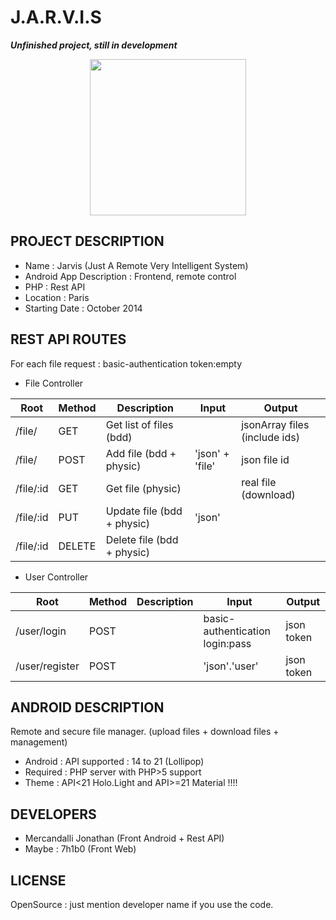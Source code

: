 J.A.R.V.I.S
=====================

**_Unfinished project, still in development_**

<p align="center">
<img src="https://raw.github.com/Mercandj/Jarvis/master/screenshot/1.png" width="250" />
</p>

## PROJECT DESCRIPTION

* Name : Jarvis (Just A Remote Very Intelligent System)
* Android App Description : Frontend, remote control
* PHP : Rest API
* Location : Paris
* Starting Date : October 2014


## REST API ROUTES

For each file request : basic-authentication token:empty

* File Controller

|Root             | Method   | Description                 | Input           | Output
|-----------------|----------|-----------------------------|-----------------|-----------------------------
| /file/          | GET 	 | Get list of files (bdd)     |                 | jsonArray files (include ids)
| /file/          | POST     | Add file (bdd + physic)     | 'json' + 'file' | json file id
| /file/:id       | GET      | Get file (physic)           |                 | real file (download)
| /file/:id       | PUT      | Update file (bdd + physic)  | 'json'          | 
| /file/:id       | DELETE   | Delete file (bdd + physic)  |                 |

* User Controller

|Root             | Method   | Description   | Input                           | Output
|-----------------|----------|---------------|---------------------------------|-----------
| /user/login     | POST     |               | basic-authentication login:pass | json token
| /user/register  | POST 	 |               | 'json'.'user'                   | json token


## ANDROID DESCRIPTION

Remote and secure file manager. (upload files + download files + management)

* Android : API supported : 14 to 21 (Lollipop)
* Required : PHP server with PHP>5 support
* Theme : API<21 Holo.Light and API>=21 Material !!!!


## DEVELOPERS

* Mercandalli Jonathan (Front Android + Rest API)
* Maybe : 7h1b0 (Front Web)


## LICENSE

OpenSource : just mention developer name if you use the code.